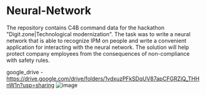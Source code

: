 # Neural-Network
The repository contains C4B command data for the hackathon "Digit.zone|Technological modernization". The task was to write a neural network that is able to recognize IPM on people and write a convenient application for interacting with the neural network. The solution will help protect company employees from the consequences of non-compliance with safety rules.

google_drive - https://drive.google.com/drive/folders/1vdxuzPFkSDqUV87apCFGRZjQ_THHnW1n?usp=sharing
![image](https://user-images.githubusercontent.com/110538089/195405487-d01c17af-1822-463f-9847-78f77470c546.png)
